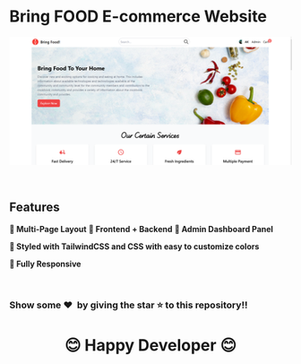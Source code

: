 # Bring FOOD E-commerce Website

![Protfolio Website](https://github.com/MdAkbar05/bring-food-ecommerce/blob/main/image.png)

<br/>

## Features

**📖 Multi-Page Layout**
**📖 Frontend + Backend**
**📖 Admin Dashboard Panel**

**🎨 Styled with TailwindCSS and CSS with easy to customize colors**

**📱 Fully Responsive**

<br />

### Show some ❤️&nbsp; by giving the star :star: to this repository!!

<h1 align=center>😊  Happy Developer 😊 </h1>
